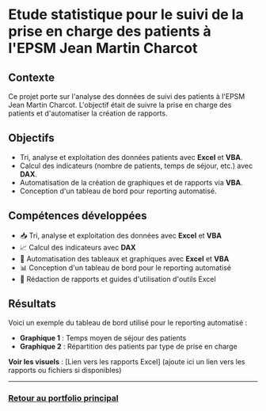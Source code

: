 # Etude statistique pour le suivi de la prise en charge des patients à l'EPSM Jean Martin Charcot

## Contexte
Ce projet porte sur l'analyse des données de suivi des patients à l'EPSM Jean Martin Charcot. L'objectif était de suivre la prise en charge des patients et d'automatiser la création de rapports.

## Objectifs
- Tri, analyse et exploitation des données patients avec **Excel** et **VBA**.
- Calcul des indicateurs (nombre de patients, temps de séjour, etc.) avec **DAX**.
- Automatisation de la création de graphiques et de rapports via **VBA**.
- Conception d'un tableau de bord pour reporting automatisé.

## Compétences développées
- 📥 Tri, analyse et exploitation des données avec **Excel** et **VBA**
- 📈 Calcul des indicateurs avec **DAX**
- 🔄 Automatisation des tableaux et graphiques avec **Excel** et **VBA**
- 📊 Conception d'un tableau de bord pour le reporting automatisé
- 📝 Rédaction de rapports et guides d'utilisation d'outils Excel

## Résultats
Voici un exemple du tableau de bord utilisé pour le reporting automatisé :
- **Graphique 1** : Temps moyen de séjour des patients
- **Graphique 2** : Répartition des patients par type de prise en charge

**Voir les visuels** : [Lien vers les rapports Excel] (ajoute ici un lien vers les rapports ou fichiers si disponibles)

---

### [Retour au portfolio principal](../README.md)
